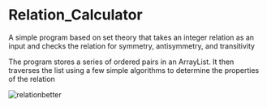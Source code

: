 # Relation_Calculator
A simple program based on set theory that takes an integer relation as an input and checks the relation for symmetry, antisymmetry, and transitivity

The program stores a series of ordered pairs in an ArrayList. It then traverses the list using a few simple algorithms to determine the properties of the relation


![relationbetter](https://user-images.githubusercontent.com/117775001/208581822-2bdec875-f113-4473-8ffe-5b2deed94cb1.jpg)
